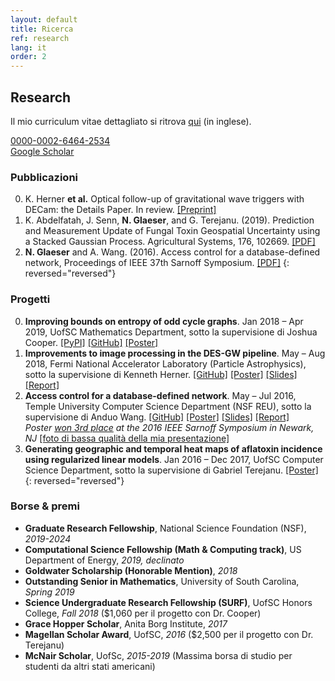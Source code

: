 ```yaml
---
layout: default
title: Ricerca
ref: research
lang: it
order: 2
---
```


## Research 

Il mio curriculum vitae dettagliato si ritrova [qui](files/Glaeser_CV_STEM5.pdf) (in inglese).

<i class="ai ai-orcid"></i> [0000-0002-6464-2534](https://orcid.org/0000-0002-6464-2534)  
<i class="ai ai-google-scholar"></i> [Google Scholar](https://scholar.google.com/citations?user=NsdpCcgAAAAJ&hl=en&oi=ao)

### Pubblicazioni

0. K. Herner **et al.** Optical follow-up of gravitational wave triggers with DECam: the Details Paper. In review. [\[Preprint\]](https://arxiv.org/pdf/2001.06551.pdf)
0. K. Abdelfatah, J. Senn, **N. Glaeser**, and G. Terejanu. (2019). Prediction and Measurement Update of Fungal Toxin Geospatial Uncertainty using a Stacked Gaussian Process. Agricultural Systems, 176, 102669. [\[PDF\]](https://doi.org/10.1016%2Fj.agsy.2019.102662)
0. **N. Glaeser** and A. Wang. (2016). Access control for a database-defined network, Proceedings of IEEE 37th Sarnoff Symposium. [\[PDF\]](http://dx.doi.org/10.1109/SARNOF.2016.7846728)
{: reversed="reversed"}

### Progetti

0. **Improving bounds on entropy of odd cycle graphs**. Jan 2018 – Apr 2019, UofSC Mathematics Department, sotto la supervisione di Joshua Cooper.
[\[PyPI\]](https://pypi.org/project/graph-cyclone/)
[\[GitHub\]](https://github.com/nglaeser/graph_cyclone)
[\[Poster\]](files/graphentropy/DiscoverUSC-Glaeser,Noemi.pdf)  
0. **Improvements to image processing in the DES-GW pipeline**. May – Aug 2018, Fermi National Accelerator Laboratory (Particle Astrophysics), sotto la supervisione di Kenneth Herner.
[\[GitHub\]](https://github.com/SSantosLab/gw_workflow)
[\[Poster\]](files/fermilab/Glaeser_poster.pdf)
[\[Slides\]](files/fermilab/Glaeser_slides.pdf)
[\[Report\]](files/fermilab/Glaeser_SIST-final.pdf)  
0. **Access control for a database-defined network**. May – Jul 2016, Temple University Computer Science Department (NSF REU), sotto la supervisione di Anduo Wang.
[\[GitHub\]](https://github.com/ravel-net/REU-access-control)
[\[Poster\]](files/TempleREU/NGlaeser-poster-Sarnoff.pdf)
[\[Slides\]](files/TempleREU/Glaeser_midterm_slides.pdf)
[\[Report\]](files/TempleREU/Glaeser_final.pdf)  
   *Poster [won 3rd place](files/TempleREU/thirdplace.jpg) at the 2016 IEEE Sarnoff Symposium in Newark, NJ* [\[foto di bassa qualità della mia presentazione\]](files/TempleREU/presentingSarnoff.jpg)  
0. **Generating geographic and temporal heat maps of aflatoxin incidence using regularized linear models**. Jan 2016 – Dec 2017, UofSC Computer Science Department, sotto la supervisione di Gabriel Terejanu.
[\[Poster\]](files/aflatoxin/NGlaeser-poster.pdf)  
{: reversed="reversed"}

### Borse & premi

- **Graduate Research Fellowship**, National Science Foundation (NSF), *2019-2024*  
- **Computational Science Fellowship (Math & Computing track)**, US Department of Energy, *2019, declinato*  
- **Goldwater Scholarship (Honorable Mention)**, *2018*  
- **Outstanding Senior in Mathematics**, University of South Carolina, *Spring 2019*  
- **Science Undergraduate Research Fellowship (SURF)**, UofSC Honors College, *Fall 2018* ($1,060 per il progetto con Dr. Cooper)  
- **Grace Hopper Scholar**, Anita Borg Institute, *2017*  
- **Magellan Scholar Award**, UofSC, *2016* ($2,500 per il progetto con Dr. Terejanu)  
- **McNair Scholar**, UofSc, *2015-2019* (Massima borsa di studio per studenti da altri stati americani)  
